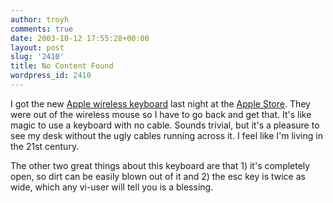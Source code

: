 ```yaml
---
author: troyh
comments: true
date: 2003-10-12 17:55:28+00:00
layout: post
slug: '2410'
title: No Content Found
wordpress_id: 2410
---
```


I got the new [Apple wireless keyboard](http://store.apple.com/1-800-MY-APPLE/WebObjects/AppleStore.woa/70203/wo/y34BFVlcLQm627Fszln4pV0pbaB/1.3.0.5.10) last night at the [Apple Store](http://www.apple.com/retail/universityvillage/). They were out of the wireless mouse so I have to go back and get that. It's like magic to use a keyboard with no cable. Sounds trivial, but it's a pleasure to see my desk without the ugly cables running across it. I feel like I'm living in the 21st century.

The other two great things about this keyboard are that 1) it's completely open, so dirt can be easily blown out of it and 2) the esc key is twice as wide, which any vi-user will tell you is a blessing.
